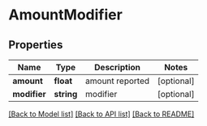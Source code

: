 # AmountModifier

## Properties
Name | Type | Description | Notes
------------ | ------------- | ------------- | -------------
**amount** | **float** | amount reported | [optional] 
**modifier** | **string** | modifier | [optional] 

[[Back to Model list]](../README.md#documentation-for-models) [[Back to API list]](../README.md#documentation-for-api-endpoints) [[Back to README]](../README.md)


